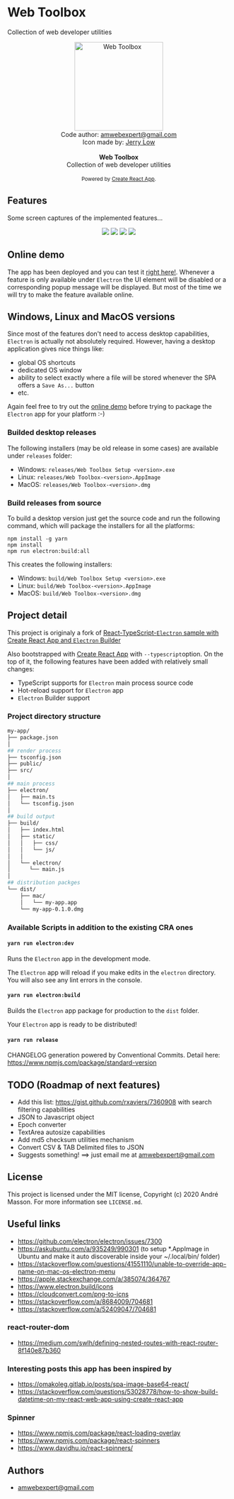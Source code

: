 # Web Toolbox

Collection of web developer utilities

<div align="center">
  <img src="public/icon-512x512.png" width="200" alt="Web Toolbox" />
  <div>Code author: <a href="mailto:amwebexpert@gmail.com">amwebexpert@gmail.com</a></div>
  <div>Icon made by: <a href="https://therealjerrylow.com/">Jerry Low</a></div>
</div>

<br />

<div align="center"><strong>Web Toolbox</strong></div>
<div align="center">Collection of web developer utilities</div>

<br />

<div align="center">
  <sub>Powered by <a href="https://reactjs.org/docs/create-a-new-react-app.html">Create React App</a>.</sub>
</div>

## Features

Some screen captures of the implemented features...

<div align="center">
  <img src="public/screen-captures/JSONFormatter-demo.gif" />
  <img src="public/screen-captures/ImageEncoder-demo.gif" />
  <img src="public/screen-captures/RegexTester-demo.gif" />
  <img src="public/screen-captures/ImageOCR-demo.gif" />
</div>

## Online demo

The app has been deployed and you can test it [right here!](https://amwebexpert.github.io/etoolbox). Whenever a feature is only available under `Electron` the UI element will be disabled or a corresponding popup message will be displayed. But most of the time we will try to make the feature available online.

## Windows, Linux and MacOS versions

Since most of the features don't need to access desktop capabilities, `Electron` is actually not absolutely required. However, having a desktop application gives nice things like:

- global OS shortcuts
- dedicated OS window
- ability to select exactly where a file will be stored whenever the SPA offers a `Save As...` button
- etc.

Again feel free to try out the [online demo](https://amwebexpert.github.io/etoolbox/) before trying to package the `Electron` app for your platform :-)

### Builded desktop releases

The following installers (may be old release in some cases) are available under `releases` folder:

* Windows: `releases/Web Toolbox Setup <version>.exe`
* Linux: `releases/Web Toolbox-<version>.AppImage`
* MacOS: `releases/Web Toolbox-<version>.dmg`

### Build releases from source

To build a desktop version just get the source code and run the following command, which will package the installers for all the platforms:

    npm install -g yarn
    npm install
    npm run electron:build:all

This creates the following installers:

* Windows: `build/Web Toolbox Setup <version>.exe`
* Linux: `build/Web Toolbox-<version>.AppImage`
* MacOS: `build/Web Toolbox-<version>.dmg`


## Project detail

This project is originaly a fork of [React-TypeScript-`Electron` sample with Create React App and `Electron` Builder](https://github.com/yhirose/react-typescript-electron-sample-with-create-react-app-and-electron-builder)

Also bootstrapped with [Create React App](https://github.com/facebook/create-react-app) with `--typescript`option. On the top of it, the following features have been added with relatively small changes:

* TypeScript supports for `Electron` main process source code
* Hot-reload support for `Electron` app
* `Electron` Builder support

### Project directory structure

```bash
my-app/
├── package.json
│
## render process
├── tsconfig.json
├── public/
├── src/
│
## main process
├── electron/
│   ├── main.ts
│   └── tsconfig.json
│
## build output
├── build/
│   ├── index.html
│   ├── static/
│   │   ├── css/
│   │   └── js/
│   │
│   └── electron/
│      └── main.js
│
## distribution packges
└── dist/
    ├── mac/
    │   └── my-app.app
    └── my-app-0.1.0.dmg
```

### Available Scripts in addition to the existing CRA ones

#### `yarn run electron:dev`

Runs the `Electron` app in the development mode.

The `Electron` app will reload if you make edits in the `electron` directory.<br>
You will also see any lint errors in the console.

#### `yarn run electron:build`

Builds the `Electron` app package for production to the `dist` folder.

Your `Electron` app is ready to be distributed!

#### `yarn run release`

CHANGELOG generation powered by Conventional Commits. Detail here: https://www.npmjs.com/package/standard-version

## TODO (Roadmap of next features)

- Add this list: https://gist.github.com/rxaviers/7360908 with search filtering capabilities
- JSON to Javascript object
- Epoch converter
- TextArea autosize capabilities
- Add md5 checksum utilities mechanism
- Convert CSV & TAB Delimited files to JSON
- Suggests something! ==> just email me at [amwebexpert@gmail.com](mailto:amwebexpert@gmail.com)

## License

This project is licensed under the MIT license, Copyright (c) 2020 André Masson. For more information see `LICENSE.md`.

## Useful links

* https://github.com/electron/electron/issues/7300
* https://askubuntu.com/a/935249/990301 (to setup *.AppImage in Ubuntu and make it auto discoverable inside your ~/.local/bin/ folder)
* https://stackoverflow.com/questions/41551110/unable-to-override-app-name-on-mac-os-electron-menu
* https://apple.stackexchange.com/a/385074/364767
* https://www.electron.build/icons
* https://cloudconvert.com/png-to-icns
* https://stackoverflow.com/a/8684009/704681
* https://stackoverflow.com/a/52409047/704681

### react-router-dom

* https://medium.com/swlh/defining-nested-routes-with-react-router-8f140e87b360

### Interesting posts this app has been inspired by

* https://omakoleg.gitlab.io/posts/spa-image-base64-react/
* https://stackoverflow.com/questions/53028778/how-to-show-build-datetime-on-my-react-web-app-using-create-react-app


### Spinner

* https://www.npmjs.com/package/react-loading-overlay
* https://www.npmjs.com/package/react-spinners
* https://www.davidhu.io/react-spinners/


## Authors

- [amwebexpert@gmail.com](https://github.com/amwebexpert)
  
